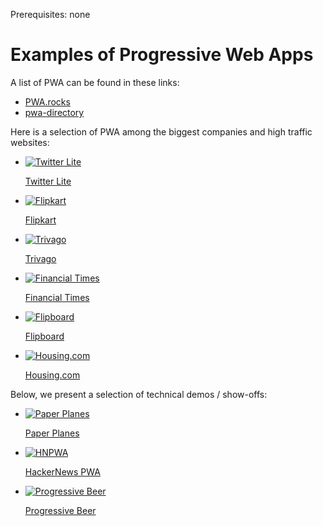 <span class="requirements">Prerequisites: none</span>

# Examples of Progressive Web Apps

A list of PWA can be found in these links:

- <a target="_blank" href="http://pwa.rocks">PWA.rocks</a>
- <a target="_blank" href="https://pwa-directory.appspot.com">pwa-directory</a>

Here is a selection of PWA among the biggest companies and high traffic websites:

<div class="gallery">
	<ul>
		<li>
			<a href="https://mobile.twitter.com/" target="_blank">
				<img src="../img/gallery/twitter-lite.jpg" alt="Twitter Lite">
				<p>Twitter Lite</p>
			</a>
		</li>
		<li>
            <a href="https://www.flipkart.com/" target="_blank">
                <img src="../img/gallery/flipkart.jpg" alt="Flipkart">
                <p>Flipkart</p>
            </a>
        </li>
        <li>
            <a href="https://www.trivago.com/" target="_blank">
                <img src="../img/gallery/trivago.jpg" alt="Trivago">
                <p>Trivago</p>
            </a>
        </li>
        <li>
            <a href="https://app.ft.com/" target="_blank">
                <img src="../img/gallery/financial-times.jpg" alt="Financial Times">
                <p>Financial Times</p>
            </a>
        </li>
        <li>
            <a href="https://flipboard.com/" target="_blank">
                <img src="../img/gallery/flipboard.jpg" alt="Flipboard">
                <p>Flipboard</p>
            </a>
        </li>
        <li>
            <a href="https://housing.com/" target="_blank">
                <img src="../img/gallery/housing.com.jpg" alt="Housing.com">
                <p>Housing.com</p>
            </a>
        </li>
    </ul>
</div>

Below, we present a selection of technical demos / show-offs:

<div class="gallery">
	<ul> 
		<li>
			<a href="https://paperplanes.world/" target="_blank">
				<img src="../img/gallery/paper-planes.jpg" alt="Paper Planes">
				<p>Paper Planes</p>
			</a>
		</li>
		<li>
            <a href="https://hnpwa.com/" target="_blank">
                <img src="../img/gallery/hnpwa.jpg" alt="HNPWA">
                <p>HackerNews PWA</p>
            </a>
        </li>
        <li>
            <a href="https://deanhume.github.io/beer/" target="_blank">
                <img src="../img/gallery/progressive-beer.jpg" alt="Progressive Beer">
                <p>Progressive Beer</p>
            </a>
        </li>
	</ul>
</div>
